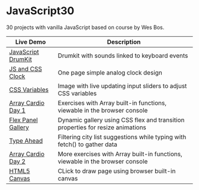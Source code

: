 # JavaScript30

30 projects with vanilla JavaScript based on course by Wes Bos.

|Live Demo |Description |
|---|---|
|[JavaScript DrumKit](https://tgstern.github.io/javascript30/01-JavaScriptDrumKit/)| Drumkit with sounds linked to keyboard events |
|[JS and CSS Clock](https://tgstern.github.io/javascript30/02-JSandCSSClock/)| One page simple analog clock design |
|[CSS Variables](https://tgstern.github.io/javascript30/03-CSSVariables/)| Image with live updating input sliders to adjust CSS variables |
|[Array Cardio Day 1](https://tgstern.github.io/javascript30/04-ArrayCardioDay1/)| Exercises with Array built-in functions, viewable in the browser console |
|[Flex Panel Gallery](https://tgstern.github.io/javascript30/05-FlexPanelGallery/)| Dynamic gallery using CSS flex and transition properties for resize animations |
|[Type Ahead](https://tgstern.github.io/javascript30/06-TypeAhead/)| Filtering city list suggestions while typing with fetch() to gather data |
|[Array Cardio Day 2](https://tgstern.github.io/javascript30/07-ArrayCardioDay2/)| More exercises with Array built-in functions, viewable in the browser console |
|[HTML5 Canvas](https://tgstern.github.io/javascript30/08-FunwithHTML5Canvas/)| CLick to draw page using browser built-in canvas |
